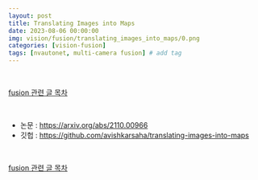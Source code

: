 ```yaml
---
layout: post
title: Translating Images into Maps
date: 2023-08-06 00:00:00
img: vision/fusion/translating_images_into_maps/0.png
categories: [vision-fusion] 
tags: [nvautonet, multi-camera fusion] # add tag
---
```


<br>

[fusion 관련 글 목차](https://gaussian37.github.io/vision-fusion-table/)

<br>

- 논문 : https://arxiv.org/abs/2110.00966
- 깃헙 : https://github.com/avishkarsaha/translating-images-into-maps


<br>

[fusion 관련 글 목차](https://gaussian37.github.io/vision-fusion-table/)

<br>
